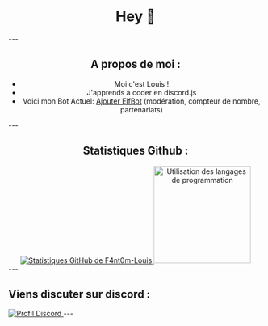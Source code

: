 <div style="text-align: center;">
    <h1>Hey 👋</h1>
</div>
---
<div style="text-align: center;">
    <h2>A propos de moi :</h2>
    <ul>
        <li>Moi c'est Louis !</li>
        <li>J'apprends à coder en discord.js</li>
        <li>Voici mon Bot Actuel: <a href="https://discord.com/api/oauth2/authorize?client_id=1087681079093252147&permissions=8&scope=bot%20applications.commands">Ajouter ElfBot</a> (modération, compteur de nombre, partenariats)</li>
    </ul>
</div>
---
<div style="text-align: center;">
    <h2>Statistiques Github :</h2>
    <a href="#github_stats">
        <img src="https://github-readme-stats.vercel.app/api?username=F4nt0m-Louis&show_icons=true&theme=github_dark" alt="Statistiques GitHub de F4nt0m-Louis">
    </a>
    <a href="#top-langs">
        <img src="https://github-readme-stats.vercel.app/api/top-langs/?username=F4nt0m-Louis&theme=github_dark&hide_border=true&include_all_commits=true&count_private=true" 
            height="192px" alt="Utilisation des langages de programmation">
    </a>
</div>
---
<div style="text-align: center;"></div>
    <h2>Viens discuter sur discord :</h2>
    <a href="https://discord.com/users/884846455431503882">
        <img src="https://lanyard.cnrad.dev/api/884846455431503882" alt="Profil Discord">
    </a>
</div>
---
